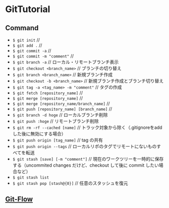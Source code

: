 # GitTutorial

## Command
+ `$ git init`  //
+ `$ git add .`  // 
+ `$ git commit -a`  // 
+ `$ git commit -m "comment"`  // 
+ `$ git branch -a`  // ローカル・リモートブランチ表示
+ `$ git checkout <branch_name>`  // ブランチの切り替え
+ `$ git branch <branch_name>`  // 新規ブランチ作成
+ `$ git checkout -b <branch_name>`  // 新規ブランチ作成とブランチ切り替え
+ `$ git tag -a <tag_name> -m "comment"`  // タグの作成
+ `$ git fetch [repository_name]`  // 
+ `$ git merge [repository_name]`  //
+ `$ git merge [repository_name/branch_name]`  //
+ `$ git push [repository_name] [branch_name]`  // 
+ `$ git branch -d hoge`  // ローカルブランチ削除
+ `$ git push :hoge`      // リモートブランチ削除
+ `$ git rm -rf --cached [name]`  // トラック対象から除く（.gitignoreをaddした後に無効にする場合）
+ `$ git push origin [tag_name]` // tag の共有
+ `$ git push origin --tags` // ローカルリポのタグでリモートにないものすべてを転送
+ `$ git stash [save] [-m "comment"]` // 現在のワークツリーを一時的に保存する（uncommited changes だけど、checkout して後に commit したい場合など）
+ `$ git stash list`
+ `$ git stash pop [stash@{0}]` // 任意のスタッシュを復元

## [Git-Flow](http://danielkummer.github.io/git-flow-cheatsheet/index.ja_JP.html "GitFlow")

